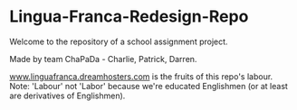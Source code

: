 # Lingua-Franca-Redesign-Repo
Welcome to the repository of a school assignment project.

Made by team ChaPaDa - Charlie, Patrick, Darren.

www.linguafranca.dreamhosters.com is the fruits of this repo's labour. Note: 'Labour' not 'Labor' because we're educated Englishmen (or at least are derivatives of Englishmen).
